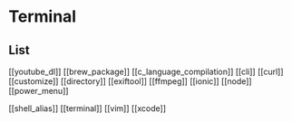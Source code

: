 # Terminal

## List


[[youtube_dl]]
[[brew_package]]
[[c_language_compilation]]
[[cli]]
[[curl]]
[[customize]]
[[directory]]
[[exiftool]]
[[ffmpeg]]
[[ionic]]
[[node]]
[[power_menu]]

[[shell_alias]]
[[terminal]]
[[vim]]
[[xcode]]